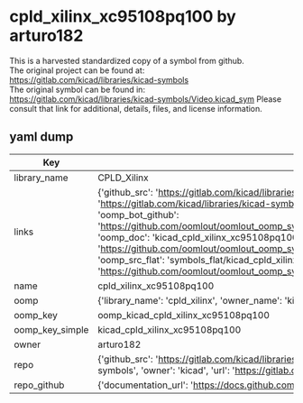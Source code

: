 # cpld_xilinx_xc95108pq100 by arturo182  
This is a harvested standardized copy of a symbol from github.  
The original project can be found at:  
https://gitlab.com/kicad/libraries/kicad-symbols  
The original symbol can be found in:
https://gitlab.com/kicad/libraries/kicad-symbols/Video.kicad_sym
Please consult that link for additional, details, files, and license information.  
## yaml dump  
| Key | Value |  
| --- | --- |  
| library_name | CPLD_Xilinx |  
| links | {'github_src': 'https://gitlab.com/kicad/libraries/kicad-symbols/Video.kicad_sym', 'github_src_repo': 'https://gitlab.com/kicad/libraries/kicad-symbols', 'oomp_bot': 'kicad_cpld_xilinx_xc95108pq100/working', 'oomp_bot_github': 'https://github.com/oomlout/oomlout_oomp_symbol_bot/tree/main/kicad_cpld_xilinx_xc95108pq100/working', 'oomp_doc': 'kicad_cpld_xilinx_xc95108pq100/working', 'oomp_doc_github': 'https://github.com/oomlout/oomlout_oomp_symbol_doc/tree/main/kicad_cpld_xilinx_xc95108pq100/working', 'oomp_src_flat': 'symbols_flat/kicad_cpld_xilinx_xc95108pq100/working', 'oomp_src_flat_github': 'https://github.com/oomlout/oomlout_oomp_symbol_src/tree/main/kicad_cpld_xilinx_xc95108pq100/working'} |  
| name | cpld_xilinx_xc95108pq100 |  
| oomp | {'library_name': 'cpld_xilinx', 'owner_name': 'kicad', 'symbol_name': 'cpld_xilinx_xc95108pq100'} |  
| oomp_key | oomp_kicad_cpld_xilinx_xc95108pq100 |  
| oomp_key_simple | kicad_cpld_xilinx_xc95108pq100 |  
| owner | arturo182 |  
| repo | {'github_src': 'https://gitlab.com/kicad/libraries/kicad-symbols/Video.kicad_sym', 'name': 'libraries/kicad-symbols', 'owner': 'kicad', 'url': 'https://gitlab.com/kicad/libraries/kicad-symbols'} |  
| repo_github | {'documentation_url': 'https://docs.github.com/rest/repos/repos#get-a-repository', 'message': 'Not Found'} |  

